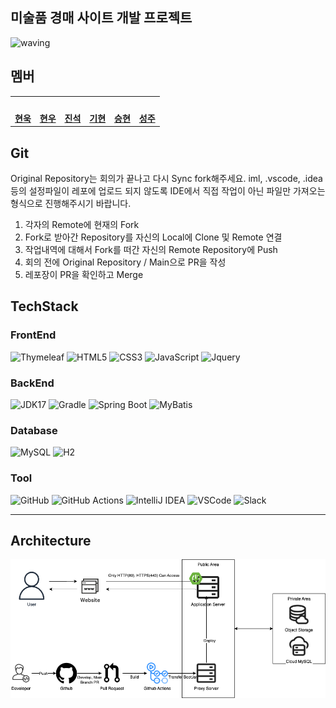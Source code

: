 ## 미술품 경매 사이트 개발 프로젝트 <a id="waving">
![waving](https://capsule-render.vercel.app/api?type=waving&height=200&text=ArtTab!&fontAlign=80&fontAlignY=40&color=gradient)

## 멤버
<table>
 <tr>
    <td align="center"><a href="https://github.com/wooki37"><img src="https://avatars.githubusercontent.com/wooki37" width="140px;" alt=""></a></td>
    <td align="center"><a href="https://github.com/shin2012649"><img src="https://avatars.githubusercontent.com/shin2012649" width="140px;" alt=""></a></td>
    <td align="center"><a href="https://github.com/lgsok00"><img src="https://avatars.githubusercontent.com/lgsok00" width="140px;" alt=""></a></td>
    <td align="center"><a href="https://github.com/itkw87"><img src="https://avatars.githubusercontent.com/itkw87" width="140px;" alt=""></a></td>
    <td align="center"><a href="https://github.com/seunghyun333"><img src="https://avatars.githubusercontent.com/seunghyun333" width="140px;" alt=""></a></td>
    <td align="center"><a href="https://github.com/think8521"><img src="https://avatars.githubusercontent.com/think8521" width="140px;" alt=""></a></td>
  </tr>
  <tr>
    <td align="center"><a href="https://github.com/wooki37"><b>현욱</b></a></td>
    <td align="center"><a href="https://github.com/shin2012649"><b>현우</b></a></td>
    <td align="center"><a href="https://github.com/lgsok00"><b>진석</b></a></td>
    <td align="center"><a href="https://github.com/itkw87"><b>기현</b></a></td>
    <td align="center"><a href="https://github.com/seunghyun333"><b>승현</b></a></td>
    <td align="center"><a href="https://github.com/think8521"><b>성주</b></a></td>
  </tr>
</table>

## Git
Original Repository는 회의가 끝나고 다시 Sync fork해주세요.
iml, .vscode, .idea 등의 설정파일이 레포에 업로드 되지 않도록 IDE에서 직접 작업이 아닌 파일만 가져오는 형식으로 진행해주시기 바랍니다.

1. 각자의 Remote에 현재의 Fork
2. Fork로 받아간 Repository를 자신의 Local에 Clone 및 Remote 연결
3. 작업내역에 대해서 Fork를 떠간 자신의 Remote Repository에 Push
4. 회의 전에 Original Repository / Main으로 PR을 작성
5. 레포장이 PR을 확인하고 Merge


## TechStack
### FrontEnd
![Thymeleaf](https://img.shields.io/badge/Bootstrap-v.5-7952B3?style=flat&logo=bootstrap&logoColor=white)
![HTML5](https://img.shields.io/badge/html-5-E34F26?style=flat&logo=html5&logoColor=white)
![CSS3](https://img.shields.io/badge/css-3-1572B6?style=flat&logo=css3&logoColor=white)
![JavaScript](https://img.shields.io/badge/JavaScript-E7DF1E?style=flat&logo=javascript&logoColor=white)
![Jquery](https://img.shields.io/badge/jQuery-v.3.7-0769AD?style=flat&logo=jquery&logoColor=white)

### BackEnd
![JDK17](https://img.shields.io/badge/Java-v.17-CC0000?style=flat&logo=OpenJDK&logoColor=white)
![Gradle](https://img.shields.io/badge/Gradle-v.8-02303A?style=flat&logo=Gradle&logoColor=white)
![Spring Boot](https://img.shields.io/badge/Spring-Boot_v.3-6DB33F?style=flat&logo=Spring-Boot&logoColor=white)
![MyBatis](https://img.shields.io/badge/MyBatis-v.X.X-6A5796?style=flat&logo=mybatis&logoColor=white)

### Database
![MySQL](https://img.shields.io/badge/MySQL-v.8.0.33-4479A1?style=flat&logo=MySQL&logoColor=white)
![H2](https://img.shields.io/badge/H2-v.2.1-4479A1?style=flat&logo=h2&logoColor=white)

### Tool
![GitHub](https://img.shields.io/badge/GitHub-181717?style=flat&logo=GitHub&logoColor=white)
![GitHub Actions](https://img.shields.io/badge/Github_Actions-2088FF?style=flat&logo=Github-Actions&logoColor=white)
![IntelliJ IDEA](https://img.shields.io/badge/IntelliJ-000000?style=flat&logo=IntelliJ-IDEA&logoColor=white)
![VSCode](https://img.shields.io/badge/VSCode-007ACC?style=flat&logo=Visual-Studio-Code&logoColor=white)
![Slack](https://img.shields.io/badge/Slack-4A154B?style=flat&logo=Slack&logoColor=white)

---
## Architecture
![Architecture Image](doc/Architecture.png)


